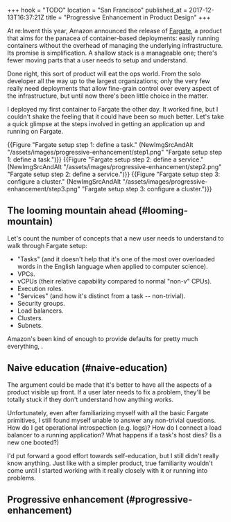 +++
hook = "TODO"
location = "San Francisco"
published_at = 2017-12-13T16:37:21Z
title = "Progressive Enhancement in Product Design"
+++

At re:Invent this year, Amazon announced the release of
[Fargate][fargate], a product that aims for the panacea of
container-based deployments: easily running containers
without the overhead of managing the underlying
infrastructure. Its promise is simplification. A shallow
stack is a manageable one; there's fewer moving parts that
a user needs to setup and understand.

Done right, this sort of product will eat the ops world.
From the solo developer all the way up to the largest
organizations; only the very few really need deployments
that allow fine-grain control over every aspect of the
infrastructure, but until now there's been little choice in
the matter.

I deployed my first container to Fargate the other day. It
worked fine, but I couldn't shake the feeling that it could
have been so much better. Let's take a quick glimpse at the
steps involved in getting an application up and running on
Fargate.

{{Figure "Fargate setup step 1: define a task." (NewImgSrcAndAlt "/assets/images/progressive-enhancement/step1.png" "Fargate setup step 1: define a task.")}}
{{Figure "Fargate setup step 2: define a service." (NewImgSrcAndAlt "/assets/images/progressive-enhancement/step2.png" "Fargate setup step 2: define a service.")}}
{{Figure "Fargate setup step 3: configure a cluster." (NewImgSrcAndAlt "/assets/images/progressive-enhancement/step3.png" "Fargate setup step 3: configure a cluster.")}}

## The looming mountain ahead (#looming-mountain)

Let's count the number of concepts that a new user needs to
understand to walk through Fargate setup:

* "Tasks" (and it doesn't help that it's one of the most
  over overloaded words in the English language when
  applied to computer science).
* VPCs.
* vCPUs (their relative capability compared to normal
  "non-v" CPUs).
* Execution roles.
* "Services" (and how it's distinct from a task --
  non-trivial).
* Security groups.
* Load balancers.
* Clusters.
* Subnets.

Amazon's been kind of enough to provide defaults for pretty
much everything, .

## Naive education (#naive-education)

The argument could be made that it's better to have all the
aspects of a product visible up front. If a user later
needs to fix a problem, they'll be totally stuck if they
don't understand how anything works.

Unfortunately, even after familiarizing myself with all the
basic Fargate primitives, I still found myself unable to
answer any non-trivial questions. How do I get operational
introspection (e.g. logs)? How do I connect a load balancer
to a running application? What happens if a task's host
dies? (Is a new one booted?)

I'd put forward a good effort towards self-education, but I
still didn't really know anything. Just like with a simpler
product, true familiarity wouldn't come until I started
working with it really closely with it or running into
problems.

## Progressive enhancement (#progressive-enhancement)

[fargate]: https://aws.amazon.com/fargate/
